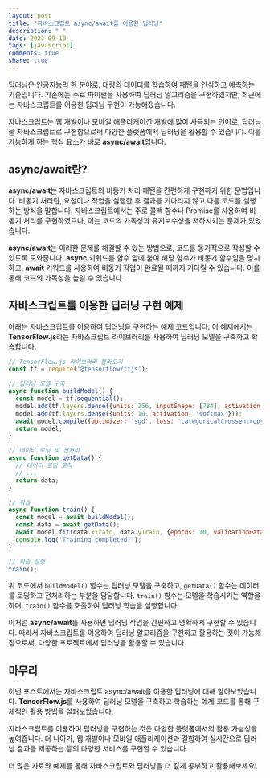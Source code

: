 ```yaml
---
layout: post
title: "자바스크립트 async/await를 이용한 딥러닝"
description: " "
date: 2023-09-10
tags: [javascript]
comments: true
share: true
---
```


딥러닝은 인공지능의 한 분야로, 대량의 데이터를 학습하여 패턴을 인식하고 예측하는 기술입니다. 기존에는 주로 파이썬을 사용하여 딥러닝 알고리즘을 구현하였지만, 최근에는 자바스크립트를 이용한 딥러닝 구현이 가능해졌습니다.

자바스크립트는 웹 개발이나 모바일 애플리케이션 개발에 많이 사용되는 언어로, 딥러닝을 자바스크립트로 구현함으로써 다양한 플랫폼에서 딥러닝을 활용할 수 있습니다. 이를 가능하게 하는 핵심 요소가 바로 **async/await**입니다.

## async/await란?

**async/await**는 자바스크립트의 비동기 처리 패턴을 간편하게 구현하기 위한 문법입니다. 비동기 처리란, 요청이나 작업을 실행한 후 결과를 기다리지 않고 다음 코드를 실행하는 방식을 말합니다. 자바스크립트에서는 주로 콜백 함수나 Promise를 사용하여 비동기 처리를 구현하였으나, 이는 코드의 가독성과 유지보수성을 저하시키는 문제가 있었습니다.

**async/await**는 이러한 문제를 해결할 수 있는 방법으로, 코드를 동기적으로 작성할 수 있도록 도와줍니다. **async** 키워드를 함수 앞에 붙여 해당 함수가 비동기 함수임을 명시하고, **await** 키워드를 사용하여 비동기 작업이 완료될 때까지 기다릴 수 있습니다. 이를 통해 코드의 가독성을 높일 수 있습니다.

## 자바스크립트를 이용한 딥러닝 구현 예제

아래는 자바스크립트를 이용하여 딥러닝을 구현하는 예제 코드입니다. 이 예제에서는 **TensorFlow.js**라는 자바스크립트 라이브러리를 사용하여 딥러닝 모델을 구축하고 학습합니다.

```javascript
// TensorFlow.js 라이브러리 불러오기
const tf = require('@tensorflow/tfjs');

// 딥러닝 모델 구축
async function buildModel() {
  const model = tf.sequential();
  model.add(tf.layers.dense({units: 256, inputShape: [784], activation: 'relu'}));
  model.add(tf.layers.dense({units: 10, activation: 'softmax'}));
  await model.compile({optimizer: 'sgd', loss: 'categoricalCrossentropy', metrics: ['accuracy']});
  return model;
}

// 데이터 로딩 및 전처리
async function getData() {
  // 데이터 로딩 로직
  // ...
  return data;
}

// 학습
async function train() {
  const model = await buildModel();
  const data = await getData();
  await model.fit(data.xTrain, data.yTrain, {epochs: 10, validationData: [data.xVal, data.yVal]});
  console.log('Training completed!');
}

// 학습 실행
train();
```

위 코드에서 `buildModel()` 함수는 딥러닝 모델을 구축하고, `getData()` 함수는 데이터를 로딩하고 전처리하는 부분을 담당합니다. `train()` 함수는 모델을 학습시키는 역할을 하며, `train()` 함수를 호출하여 딥러닝 학습을 실행합니다.

이처럼 **async/await**를 사용하면 딥러닝 작업을 간편하고 명확하게 구현할 수 있습니다. 따라서 자바스크립트를 이용하여 딥러닝 알고리즘을 구현하고 활용하는 것이 가능해짐으로써, 다양한 프로젝트에서 딥러닝을 활용할 수 있습니다.

## 마무리

이번 포스트에서는 자바스크립트 async/await를 이용한 딥러닝에 대해 알아보았습니다. **TensorFlow.js**를 사용하여 딥러닝 모델을 구축하고 학습하는 예제 코드를 통해 구체적인 활용 방법을 살펴보았습니다.

자바스크립트를 이용하여 딥러닝을 구현하는 것은 다양한 플랫폼에서의 활용 가능성을 높여줍니다. 더 나아가, 웹 개발이나 모바일 애플리케이션과 결합하여 실시간으로 딥러닝 결과를 제공하는 등의 다양한 서비스를 구현할 수 있습니다.

더 많은 자료와 예제를 통해 자바스크립트와 딥러닝을 더 깊게 공부하고 활용해보세요!